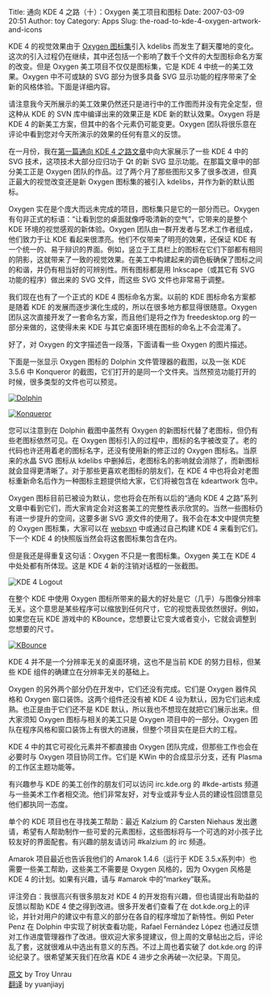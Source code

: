 Title: 通向 KDE 4 之路（十）：Oxygen 美工项目和图标
Date: 2007-03-09 20:51
Author: toy
Category: Apps
Slug: the-road-to-kde-4-oxygen-artwork-and-icons

KDE 4 的视觉效果由于 [Oxygen 图标集](http://oxygen-icons.org/)引入
kdelibs
而发生了翻天覆地的变化。这次的引入过程仍在继续，其中还包括一个影响了数千个文件的大型图标命名方案的改变。但是
Oxygen 美工项目不仅仅是图标集，它是 KDE 4 中统一的美工效果。Oxygen
中不可或缺的 SVG 部分为很多具备 SVG
显示功能的程序带来了全新的风格体验。下面是详细内容。

请注意我今天所展示的美工效果仍然还只是进行中的工作图而并没有完全定型，但这种从
KDE 的 SVN 库中编译出来的效果正是 KDE 新的默认效果。Oxygen 将是 KDE 4
的新美工方案，但其中的各个元素仍可能变更。Oxygen
团队将很乐意在评论中看到您对今天所演示的效果的任何有意义的反馈。

在一月份，我在[第一篇通向 KDE 4
之路文章](http://linuxtoy.org/archives/the-road-to-kde-4-svg-rendering-in-applications.html)中向大家展示了一些
KDE 4 中的 SVG 技术，这项技术大部分应归功于 Qt 的新 SVG
显示功能。在那篇文章中的部分美工正是 Oxygen
团队的作品。过了两个月了那些图形又多了很多改进，但真正最大的视觉改变还是新
Oxygen 图标集的被引入 kdelibs，并作为新的默认图标。

Oxygen 实在是个庞大而远未完成的项目，图标集只是它的一部分而已。Oxygen
有句非正式的标语：“让看到您的桌面就像呼吸清新的空气”，它带来的是整个 KDE
环境的视觉感观的新体验。Oxygen
团队由一群开发者与艺术工作者组成，他们致力于让 KDE
看起来很漂亮。他们不仅带来了明亮的效果，还保证 KDE
有一个统一的、易于辩识的界面。例如，竖立于工具栏上的图标在它们下部都有相同的阴影，这就带来了一致的视觉效果。在美工中构建起来的调色板确保了图标之间的和谐，并仍有相当好的可辨别性。所有图标都是用
Inkscape（或其它有 SVG 功能的程序）做出来的 SVG 文件，而这些 SVG
文件也非常易于调整。

我们现在也有了一个正式的 KDE 4 图标命名方案。以前的 KDE
图标命名方案都是随着 KDE
的发展而逐步演化生成的，所以在很多地方都显得很随意。Oxygen
团队这次直接开发了一套命名方案，而且他们是将之作为 freedesktop.org
的一部分来做的，这使得未来 KDE 与其它桌面环境在图标的命名上不会混淆了。

好了，对 Oxygen 的文字描述告一段落，下面请看一些 Oxygen 的图片描述。

下面是一张显示 Oxygen 图标的 Dolphin 文件管理器的截图，以及一张 KDE
3.5.6 中 Konqueror
的截图，它们打开的是同一个文件夹。当然预览功能打开的时候，很多类型的文件也可以预览。

[![Dolphin](http://i.linuxtoy.org/i/2007/03/vol11_4x_dolphin_s.png)](http://i.linuxtoy.org/i/2007/03/vol11_4x_dolphin.png)

[![Konqueror](http://i.linuxtoy.org/i/2007/03/vol11_356_konq_s.png)](http://i.linuxtoy.org/i/2007/03/vol11_356_konq.png)

您可以注意到在 Dolphin 截图中虽然有 Oxygen
的新图标代替了老图标，但仍有些老图标依然可见。在 Oxygen
图标引入的过程中，图标的名字被改变了。老的代码也许还用着老的图标名字，还没有使用新的修正过的
Oxygen 图标名。当原来的水晶 SVG 图标从 kdelibs
中删掉后，老图标名的影响就会消除了，而新图标就会显得更清晰了。对于那些更喜欢老图标的朋友们，在
KDE 4
中也将会对老图标重新命名后作为一种图标主题提供给大家，它们将被包含在
kdeartwork 包中。

Oxygen 图标目前已被设为默认，您也将会在所有以后的“通向 KDE 4
之路”系列文章中看到它们，而大家肯定会对这套美工的完整性表示欣赏的。当然一些图标仍有进一步提升的空间，这要多谢
SVG 源文件的使用了。我不会在本文中提供完整的 Oxygen 图标集，大家可以在
[websvn](http://websvn.kde.org/trunk/KDE/kdelibs/pics) 中或通过自己构建
KDE 4 来看到它们。下一个 KDE 4 的快照版当然会将这套图标集包含在内。

但是我还是得重复这句话：Oxygen 不只是一套图标集。Oxygen 美工在 KDE 4
中处处都有所体现。这是 KDE 4 新的注销对话框的一张截图。

![KDE 4 Logout](http://i.linuxtoy.org/i/2007/03/vol11_4x_logout.png)

在整个 KDE 中使用 Oxygen
图标所带来的最大的好处是它（几乎）与图像分辨率无关。这个意思是某些程序可以缩放到任何尺寸，它的视觉表现依然很好。例如，如果您在玩
KDE 游戏中的 KBounce，您想要让它变大或者变小，它就会调整到您想要的尺寸。

[![KBounce](http://i.linuxtoy.org/i/2007/03/vol11_4x_kbounce_s.png)](http://i.linuxtoy.org/i/2007/03/vol11_4x_kbounce.png)

KDE 4 并不是一个分辨率无关的桌面环境，这也不是当前 KDE
的努力目标，但某些 KDE 组件的确建立在分辨率无关的基础上。

Oxygen 的另外两个部分仍在开发中，它们还没有完成。它们是 Oxygen
器件风格和 Oxygen 窗口装饰。这两个组件还没有被 KDE 4
设为默认，因为它们远未成熟。也正是由于它们还不是 KDE
默认，所以我也不想现在就把它们展示出来。但大家须知 Oxygen
图标与相关的美工只是 Oxygen 项目中的一部分。Oxygen
团队在程序风格和窗口装饰上有很大的进展，但整个项目实在是巨大的工程。

KDE 4 中的其它可视化元素并不都直接由 Oxygen
团队完成，但那些工作也会在必要时与 Oxygen 项目协同工作。它们是 KWin
中的合成显示分支，还有 Plasma 的工作区主题功能等。

有兴趣参与 KDE 的美工创作的朋友们可以访问 irc.kde.org 的 #kde-artists
频道与一些美术工作者相交流。他们非常友好，对专业或非专业人员的建设性回馈意见他们都执同一态度。

单个的 KDE 项目也在寻找美工帮助：最近 Kalzium 的 Carsten Niehaus
发出邀请，希望有人帮助制作一些可爱的元素图标，这些图标将与一个可选的对小孩子比较友好的界面配套。有兴趣的朋友请访问
#kalzium 的 irc 频道。

Amarok 项目最近也告诉我他们的 Amarok 1.4.6（运行于 KDE
3.5.x系列中）也需要一些美工帮助，这些美工不需要是 Oxygen 风格的，因为
Oxygen 风格是 KDE 4 的计划。如果有兴趣，请与 #amarok 中的“markey”联系。

评注旁白：我很高兴有很多朋友对 KDE 4
的开发抱有兴趣，但也请提出有助益的反馈以帮助 KDE 4
使之得到改进。很多开发者们查看了在
dot.kde.org上的评论，并针对用户的建议中有意义的部分在各自的程序增加了新特性。例如
Peter Penz 在 Dolphin 中实现了树状查看功能，Rafael Fernández López
也通过反馈对工作进度管理器作了改进。很欢迎大家多提建议，但上周的文章帖出之后，评论乱了套，这就很难从中选出有意义的东西。不过上周也着实破了
dot.kde.org 的评论纪录了。很希望某天我们在欣喜 KDE 4
进步之余再破一次纪录。下周见。

[原文](http://dot.kde.org/1173332156/) by Troy Unrau  
[翻译](http://www.myswear.net/forum/viewthread.php?tid=7927) by
yuanjiayj
